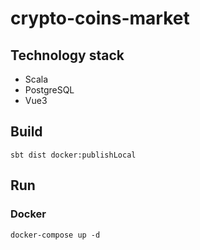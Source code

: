 # crypto-coins-market

## Technology stack

- Scala
- PostgreSQL
- Vue3

## Build

```
sbt dist docker:publishLocal
```

## Run

### Docker

```
docker-compose up -d
```
